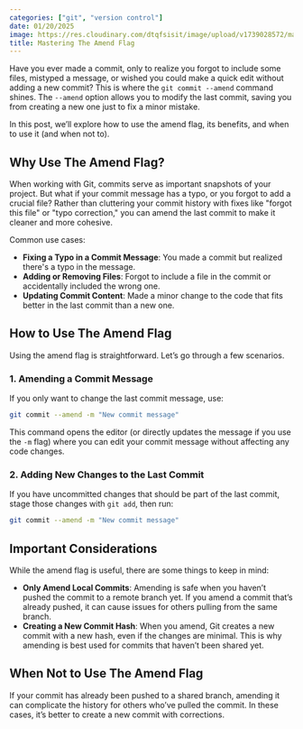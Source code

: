 ```yaml
---
categories: ["git", "version control"]
date: 01/20/2025
image: https://res.cloudinary.com/dtqfsisit/image/upload/v1739028572/mastering-the-amend-flag_f88kx6.png
title: Mastering The Amend Flag
---
```


Have you ever made a commit, only to realize you forgot to include some files, mistyped a message, or wished you could make a quick edit without adding a new commit? This is where the `git commit --amend` command shines. The `--amend` option allows you to modify the last commit, saving you from creating a new one just to fix a minor mistake.

In this post, we’ll explore how to use the amend flag, its benefits, and when to use it (and when not to).

## Why Use The Amend Flag?

When working with Git, commits serve as important snapshots of your project. But what if your commit message has a typo, or you forgot to add a crucial file? Rather than cluttering your commit history with fixes like "forgot this file" or "typo correction," you can amend the last commit to make it cleaner and more cohesive.

Common use cases:

- **Fixing a Typo in a Commit Message**: You made a commit but realized there's a typo in the message.
- **Adding or Removing Files**: Forgot to include a file in the commit or accidentally included the wrong one.
- **Updating Commit Content**: Made a minor change to the code that fits better in the last commit than a new one.

## How to Use The Amend Flag

Using the amend flag is straightforward. Let’s go through a few scenarios.

### 1. Amending a Commit Message

If you only want to change the last commit message, use:

```bash
git commit --amend -m "New commit message"
```

This command opens the editor (or directly updates the message if you use the `-m` flag) where you can edit your commit message without affecting any code changes.

### 2. Adding New Changes to the Last Commit

If you have uncommitted changes that should be part of the last commit, stage those changes with `git add`, then run:

```bash
git commit --amend -m "New commit message"
```

## Important Considerations

While the amend flag is useful, there are some things to keep in mind:

- **Only Amend Local Commits**: Amending is safe when you haven’t pushed the commit to a remote branch yet. If you amend a commit that’s already pushed, it can cause issues for others pulling from the same branch.
- **Creating a New Commit Hash**: When you amend, Git creates a new commit with a new hash, even if the changes are minimal. This is why amending is best used for commits that haven’t been shared yet.

## When Not to Use The Amend Flag

If your commit has already been pushed to a shared branch, amending it can complicate the history for others who’ve pulled the commit. In these cases, it’s better to create a new commit with corrections.
